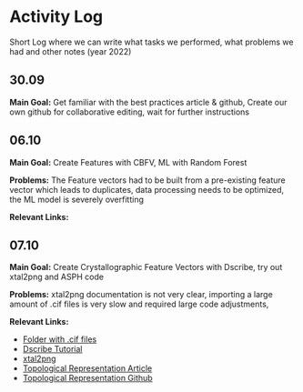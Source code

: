 # Activity Log 

Short Log where we can write what tasks we performed, what problems we had and other notes (year 2022)

## 30.09
**Main Goal:** Get familiar with the best practices article & github, Create our own github for collaborative editing, wait for further instructions

## 06.10
**Main Goal:** Create Features with CBFV, ML with Random Forest

**Problems:** The Feature vectors had to be built from a pre-existing feature vector which leads to duplicates, data processing needs to be optimized, the ML model is severely overfitting

**Relevant Links:** 


## 07.10
**Main Goal:** Create Crystallographic Feature Vectors with Dscribe, try out xtal2png and ASPH code

**Problems:** xtal2png documentation is not very clear, importing a large amount of .cif files is very slow and required large code adjustments, 

**Relevant Links:** 
* [Folder with .cif files](https://drive.google.com/file/d/1Lxcpn8hLhO4prCtl5ST7JCamZ2-vnj8h/view)
* [Dscribe Tutorial](https://singroup.github.io/dscribe/latest/tutorials/basics.html)
* [xtal2png](https://github.com/sparks-baird/xtal2png)
* [Topological Representation Article](https://www.nature.com/articles/s41524-021-00493-w.pdf)
* [Topological Representation Github](https://github.com/PKUsamPHTeam/ASPH-Code)
